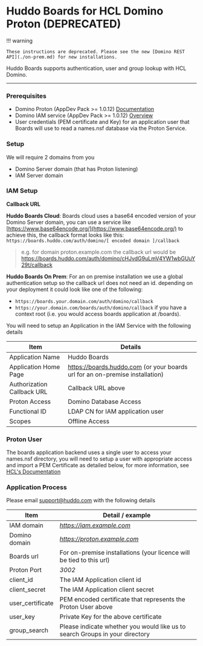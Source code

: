 # Huddo Boards for HCL Domino Proton (DEPRECATED)

!!! warning

    These instructions are deprecated. Please see the new [Domino REST API](./on-prem.md) for new installations.

Huddo Boards supports authentication, user and group lookup with HCL Domino.

---

### Prerequisites

-   Domino Proton (AppDev Pack >= 1.0.12) [Documentation](https://doc.cwpcollaboration.com/appdevpack/docs/en/admin_landing_page.html)
-   Domino IAM service (AppDev Pack >= 1.0.12) [Overview](https://doc.cwpcollaboration.com/appdevpack/docs/en/iam_landing_page.html)
-   User credentials (PEM certificate and Key) for an application user that Boards will use to read a names.nsf database via the Proton Service.

### Setup

We will require 2 domains from you

-   Domino Server domain (that has Proton listening)
-   IAM Server domain

### IAM Setup

**Callback URL**

**Huddo Boards Cloud**: Boards cloud uses a base64 encoded version of your Domino Server domain, you can use a service like [https://www.base64encode.org/](https://www.base64encode.org/) to achieve this, the callback format looks like this: `https://boards.huddo.com/auth/domino/[ encoded domain ]/callback`

> e.g. for domain proton.example.com the callback url would be https://boards.huddo.com/auth/domino/cHJvdG9uLmV4YW1wbGUuY29t/callback

**Huddo Boards On Prem**: For an on premise installation we use a global authentication setup so the callback url does not need an id. depending on your deployment it could look like one of the following:

-   `https://boards.your.domain.com/auth/domino/callback`
-   `https://your.domain.com/boards/auth/domino/callback` if you have a context root (i.e. you would access boards application at /boards).

You will need to setup an Application in the IAM Service with the following details

| Item                       | Details                                                                      |
| -------------------------- | ---------------------------------------------------------------------------- |
| Application Name           | Huddo Boards                                                                 |
| Application Home Page      | https://boards.huddo.com (or your boards url for an on-premise installation) |
| Authorization Callback URL | Callback URL above                                                           |
| Proton Access              | Domino Database Access                                                       |
| Functional ID              | LDAP CN for IAM application user                                             |
| Scopes                     | Offline Access                                                               |

### Proton User

The boards application backend uses a single user to access your names.nsf directory, you will need to setup a user with appropriate access and import a PEM Certificate as detailed below, for more information, see [HCL's Documentation](https://doc.cwpcollaboration.com/appdevpack/docs/en/domino-db-quick-start.html#secure-network-requests)

### Application Process

Please email [support@huddo.com](mailto://support@huddo.com) with the following details

| Item             | Detail / example                                                             |
| ---------------- | ---------------------------------------------------------------------------- |
| IAM domain       | *https://iam.example.com*                                                    |
| Domino domain    | *https://proton.example.com*                                                 |
| Boards url       | For on-premise installations (your licence will be tied to this url)         |
| Proton Port      | _3002_                                                                       |
| client_id        | The IAM Application client id                                                |
| client_secret    | The IAM Application client secret                                            |
| user_certificate | PEM encoded certificate that represents the Proton User above                |
| user_key         | Private Key for the above certificate                                        |
| group_search     | Please indicate whether you would like us to search Groups in your directory |
